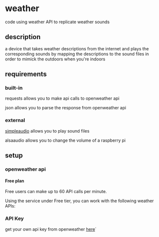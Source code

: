 # weather
code using weather API to replicate weather sounds

## description 
a device that takes weather descriptions from the internet and plays the corresponding sounds by mapping the descriptions to the sound files in order to mimick the outdoors when you're indoors 



## requirements
### built-in
requests allows you to make api calls to openweather api

json allows you to parse the response from openweather api

### external
[simpleaudio](https://pypi.org/project/simpleaudio/) allows you to play sound files

alsaaudio allows you to change the volume of a raspberry pi

## setup
### openweather api

#### Free plan
Free users can make up to 60 API calls per minute. 

Using the service under Free tier, you can work with the following weather APIs:


### API Key
get your own api key from openweather [here](https://home.openweathermap.org/users/sign_up)`
